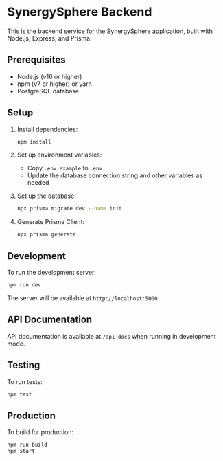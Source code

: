 # SynergySphere Backend

This is the backend service for the SynergySphere application, built with Node.js, Express, and Prisma.

## Prerequisites

- Node.js (v16 or higher)
- npm (v7 or higher) or yarn
- PostgreSQL database

## Setup

1. Install dependencies:
   ```bash
   npm install
   ```

2. Set up environment variables:
   - Copy `.env.example` to `.env`
   - Update the database connection string and other variables as needed

3. Set up the database:
   ```bash
   npx prisma migrate dev --name init
   ```

4. Generate Prisma Client:
   ```bash
   npx prisma generate
   ```

## Development

To run the development server:

```bash
npm run dev
```

The server will be available at `http://localhost:5000`

## API Documentation

API documentation is available at `/api-docs` when running in development mode.

## Testing

To run tests:

```bash
npm test
```

## Production

To build for production:

```bash
npm run build
npm start
```
